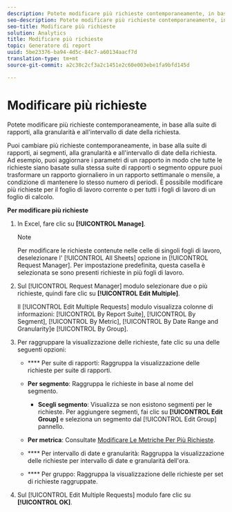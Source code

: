 ```yaml
---
description: Potete modificare più richieste contemporaneamente, in base alla suite di rapporti, alla granularità e all'intervallo di date della richiesta.
seo-description: Potete modificare più richieste contemporaneamente, in base alla suite di rapporti, alla granularità e all'intervallo di date della richiesta.
seo-title: Modificare più richieste
solution: Analytics
title: Modificare più richieste
topic: Generatore di report
uuid: 5be23376-ba94-4d5c-84c7-a60134aacf7d
translation-type: tm+mt
source-git-commit: a2c38c2cf3a2c1451e2c60e003ebe1fa9bfd145d

---
```



# Modificare più richieste

Potete modificare più richieste contemporaneamente, in base alla suite di rapporti, alla granularità e all'intervallo di date della richiesta.

Puoi cambiare più richieste contemporaneamente, in base alla suite di rapporti, ai segmenti, alla granularità e all'intervallo di date della richiesta. Ad esempio, puoi aggiornare i parametri di un rapporto in modo che tutte le richieste siano basate sulla stessa suite di rapporti o segmento oppure puoi trasformare un rapporto giornaliero in un rapporto settimanale o mensile, a condizione di mantenere lo stesso numero di periodi. È possibile modificare più richieste per il foglio di lavoro corrente o per tutti i fogli di lavoro di un foglio di calcolo.

**Per modificare più richieste**

1. In Excel, fare clic su **[!UICONTROL Manage]**.

   >[!NOTE]
   >
   >Per modificare le richieste contenute nelle celle di singoli fogli di lavoro, deselezionare l' [!UICONTROL All Sheets] opzione in [!UICONTROL Request Manager]. Per impostazione predefinita, questa casella è selezionata se sono presenti richieste in più fogli di lavoro.

1. Sul [!UICONTROL Request Manager] modulo selezionare due o più richieste, quindi fare clic su **[!UICONTROL Edit Multiple]**.

   Il [!UICONTROL Edit Multiple Requests] modulo visualizza colonne di informazioni: [!UICONTROL By Report Suite], [!UICONTROL By Segment], [!UICONTROL By Metric], [!UICONTROL By Date Range and Granularity]e [!UICONTROL By Group].
1. Per raggruppare la visualizzazione delle richieste, fate clic su una delle seguenti opzioni:

   * **** Per suite di rapporti: Raggruppa la visualizzazione delle richieste per suite di rapporti.
   * **Per segmento**: Raggruppa le richieste in base al nome del segmento.

      * **Scegli segmento**: Visualizza se non esistono segmenti per le richieste. Per aggiungere segmenti, fai clic su **[!UICONTROL Edit Group]** e seleziona un segmento dal [!UICONTROL Edit Group] pannello.
   * **Per metrica**: Consultate [Modificare Le Metriche Per Più Richieste](../../../analyze/report-builder/manage-requests/edit-multiple-metrics.md#concept_1524B059C72C4224AA199411151069AB).

   * **** Per intervallo di date e granularità: Raggruppa la visualizzazione delle richieste per intervallo di date e granularità dell'ora.
   * **** Per gruppo: Raggruppa la visualizzazione delle richieste per set di richieste raggruppate.


1. Sul [!UICONTROL Edit Multiple Requests] modulo fare clic su **[!UICONTROL OK]**.
